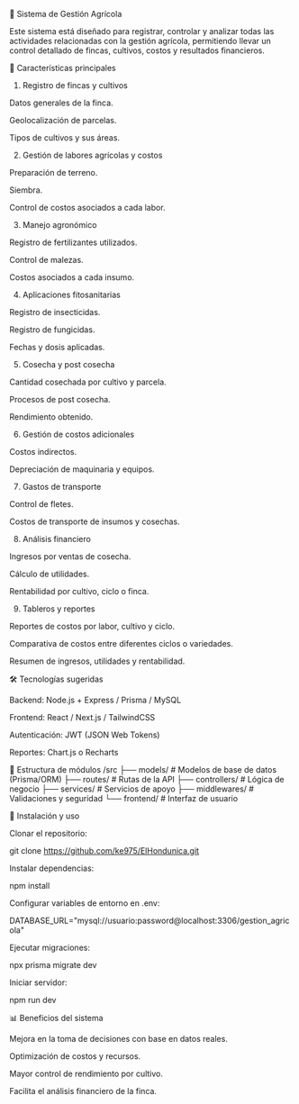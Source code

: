 🌱 Sistema de Gestión Agrícola

Este sistema está diseñado para registrar, controlar y analizar todas las actividades relacionadas con la gestión agrícola, permitiendo llevar un control detallado de fincas, cultivos, costos y resultados financieros.

📌 Características principales
1. Registro de fincas y cultivos

Datos generales de la finca.

Geolocalización de parcelas.

Tipos de cultivos y sus áreas.

2. Gestión de labores agrícolas y costos

Preparación de terreno.

Siembra.

Control de costos asociados a cada labor.

3. Manejo agronómico

Registro de fertilizantes utilizados.

Control de malezas.

Costos asociados a cada insumo.

4. Aplicaciones fitosanitarias

Registro de insecticidas.

Registro de fungicidas.

Fechas y dosis aplicadas.

5. Cosecha y post cosecha

Cantidad cosechada por cultivo y parcela.

Procesos de post cosecha.

Rendimiento obtenido.

6. Gestión de costos adicionales

Costos indirectos.

Depreciación de maquinaria y equipos.

7. Gastos de transporte

Control de fletes.

Costos de transporte de insumos y cosechas.

8. Análisis financiero

Ingresos por ventas de cosecha.

Cálculo de utilidades.

Rentabilidad por cultivo, ciclo o finca.

9. Tableros y reportes

Reportes de costos por labor, cultivo y ciclo.

Comparativa de costos entre diferentes ciclos o variedades.

Resumen de ingresos, utilidades y rentabilidad.

🛠️ Tecnologías sugeridas

Backend: Node.js + Express / Prisma / MySQL

Frontend: React / Next.js / TailwindCSS

Autenticación: JWT (JSON Web Tokens)

Reportes: Chart.js o Recharts

📂 Estructura de módulos
/src
 ├── models/         # Modelos de base de datos (Prisma/ORM)
 ├── routes/         # Rutas de la API
 ├── controllers/    # Lógica de negocio
 ├── services/       # Servicios de apoyo
 ├── middlewares/    # Validaciones y seguridad
 └── frontend/       # Interfaz de usuario

🚀 Instalación y uso

Clonar el repositorio:

git clone https://github.com/ke975/ElHondunica.git


Instalar dependencias:

npm install


Configurar variables de entorno en .env:

DATABASE_URL="mysql://usuario:password@localhost:3306/gestion_agricola"


Ejecutar migraciones:

npx prisma migrate dev


Iniciar servidor:

npm run dev

📊 Beneficios del sistema

Mejora en la toma de decisiones con base en datos reales.

Optimización de costos y recursos.

Mayor control de rendimiento por cultivo.

Facilita el análisis financiero de la finca.
